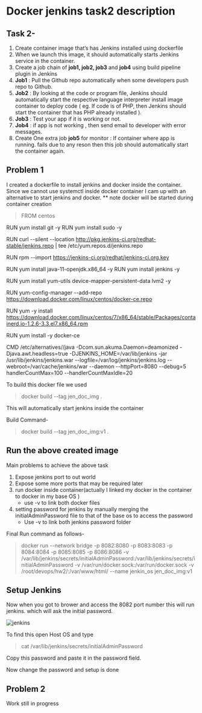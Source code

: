 # Docker jenkins task2 description
## Task 2-
1.  Create container image that’s has Jenkins installed using dockerfile
2.  When we launch this image, it should automatically starts Jenkins service in the container.
3.  Create a job chain of  **job1, job2, job3**  and  **job4** using build pipeline plugin in Jenkins
4.  **Job1**  : Pull the Github repo automatically when some developers push repo to Github.
5.  **Job2**  : By looking at the code or program file, Jenkins should automatically start the respective language interpreter install image container to deploy code ( eg. If code is of PHP, then Jenkins should start the container that has PHP already installed ).
6.  **Job3** : Test your app if it is working or not.
7.  **Job4**  : if app is not working , then send email to developer with error messages.
8.  Create One extra job  **job5**  for monitor : If container where app is running. fails due to any reson then this job should automatically start the container again.

## Problem 1

I created a dockerfile to install jenkins and docker inside the container. Since we cannot use systemctl inside docker container I cam up with an alternative to start jenkins and docker.
** note docker will be started during container creation
>FROM centos


RUN yum install git -y
RUN yum install sudo -y 

RUN curl --silent --location http://pkg.jenkins-ci.org/redhat-stable/jenkins.repo | tee /etc/yum.repos.d/jenkins.repo

RUN rpm --import https://jenkins-ci.org/redhat/jenkins-ci.org.key


RUN yum install java-11-openjdk.x86_64 -y
RUN yum install jenkins -y

RUN yum install yum-utils device-mapper-persistent-data lvm2 -y

RUN yum-config-manager --add-repo  https://download.docker.com/linux/centos/docker-ce.repo

RUN yum -y install https://download.docker.com/linux/centos/7/x86_64/stable/Packages/containerd.io-1.2.6-3.3.el7.x86_64.rpm


RUN yum install -y docker-ce

CMD /etc/alternatives//java -Dcom.sun.akuma.Daemon=deamonized -Djava.awt.headless=true -DJENKINS_HOME=/var/lib/jenkins -jar /usr/lib/jenkins/jenkins.war --logfile=/var/log/jenkins/jenkins.log --webroot=/var/cache/jenkins/war --daemon --httpPort=8080 --debug=5 handlerCountMax=100 --handlerCountMaxIdle=20 


To build this docker file we used 
> docker build --tag jen_doc_img .

This will automatically start jenkins inside the container


Build Command-
> docker build --tag jen_doc_img:v1 .

## Run the above created image
Main problems to achieve the above task

 1. Expose jenkins port to out world
 2. Expose some more ports that may be required later
 3. run docker inside container(actually I linked my docker in the container to docker in my base OS )
    * use -v to link both docker files
 4. setting password for jenkins by manually merging the initialAdminPassword file to that of the base os to access the password
    * Use -v to link both jenkins password folder
 

Final Run command as follows- 
> docker run --network bridge -p 8082:8080 -p 8083:8083 -p 8084:8084 -p 8085:8085 -p 8086:8086 -v /var/lib/jenkins/secrets/initialAdminPassword:/var/lib/jenkins/secrets/initialAdminPassword -v /var/run/docker.sock:/var/run/docker.sock -v /root/devops/hw2/:/var/www/html/ --name jenkin_os jen_doc_img:v1

 

## Setup Jenkins 
Now when you got to brower and access the 8082 port number 
this will run jenkins. which will ask the initial password.

![jenkins](https://github.com/narayanhari/JenkinsDocker_Task2/blob/master/jen.jpeg)

To find this open Host OS and type
> cat /var/lib/jenkins/secrets/initialAdminPassword

Copy this password and paste it in the password field.

Now change the password and setup is done

## Problem 2

Work still in progress
